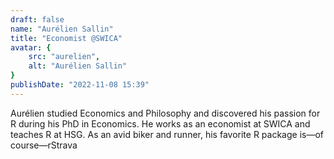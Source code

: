 ```yaml
---
draft: false
name: "Aurélien Sallin"
title: "Economist @SWICA"
avatar: {
    src: "aurelien",
    alt: "Aurélien Sallin"
}
publishDate: "2022-11-08 15:39"
---
```


Aurélien studied Economics and Philosophy and discovered his passion for R during his PhD in Economics. He works as an economist at SWICA and teaches R at HSG. As an avid biker and runner, his favorite R package is—of course—rStrava